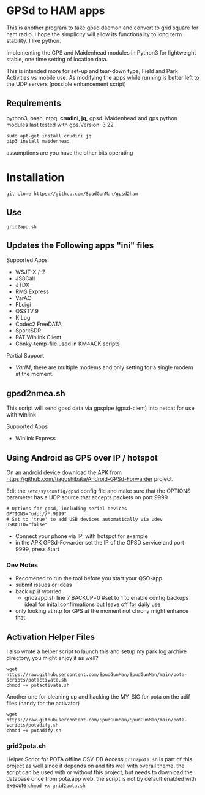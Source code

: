# GPSd to HAM apps
This is another program to take gpsd daemon and convert to grid square for ham radio. I hope the simplicity will allow its functionality to long term stability. I like python.

Implementing the GPS and Maidenhead modules in Python3 for lightweight stable, one time setting of location data. 

This is intended more for set-up and tear-down type, Field and Park Activities vs mobile use. As modifying the apps while running is better left to the UDP servers (possible enhancement script)

## Requirements
python3, bash, ntpq, **crudini, jq,** gpsd. 
Maidenhead and gps python modules last tested with gps.Version: 3.22

```
sudo apt-get install crudini jq
pip3 install maidenhead
```
assumptions are you have the other bits operating

# Installation

`git clone https://github.com/SpudGunMan/gpsd2ham`

## Use

`grid2app.sh`

## Updates the Following apps "ini" files

Supported Apps
- WSJT-X /-Z
- JS8Call
- JTDX
- RMS Express
- VarAC
- FLdigi
- QSSTV 9
- K Log
- Codec2 FreeDATA
- SparkSDR
- PAT Winlink Client
- Conky-temp-file used in KM4ACK scripts

Partial Support
- *VarIM*, there are multiple modems and only setting for a single modem at the moment.

## gpsd2nmea.sh

This script will send gpsd data via gpspipe (gpsd-cient) into netcat for use with winlink

Supported Apps
- Winlink Express

## Using Android as GPS over IP / hotspot

On an android device download the APK from https://github.com/tiagoshibata/Android-GPSd-Forwarder project.

Edit the `/etc/sysconfig/gpsd` config file and make sure that the OPTIONS parameter has a UDP source that accepts packets on port 9999.
```
# Options for gpsd, including serial devices
OPTIONS="udp://*:9999"
# Set to 'true' to add USB devices automatically via udev
USBAUTO="false"
```
- Connect your phone via IP, with hotspot for example
- in the APK GPSd-Fowarder set the IP of the GPSD service and port 9999, press Start

### Dev Notes
- Recomened to run the tool before you start your QSO-app
- submit issues or ideas
- back up if worried
  - grid2app.sh line 7 BACKUP=0 #set to 1 to enable config backups ideal for inital confirmations but leave off for daily use
- only looking at ntp for GPS at the moment not chrony might enhance that

## Activation Helper Files
I also wrote a helper script to launch this and setup my park log archive directory, you might enjoy it as well?
```
wget https://raw.githubusercontent.com/SpudGunMan/SpudGunMan/main/pota-scripts/potactivate.sh
chmod +x potactivate.sh
```

Another one for cleaning up and hacking the MY_SIG for pota on the adif files (handy for the activator)
```
wget https://raw.githubusercontent.com/SpudGunMan/SpudGunMan/main/pota-scripts/potadify.sh
chmod +x potadify.sh
```

### grid2pota.sh
Helper Script for POTA offline CSV-DB Access `grid2pota.sh` is part of this project as well since it depends on and fits well with overall theme. the script can be used with or without this project, but needs to download the database once from pota.app web. the script is not by default enabled with execute `chmod +x grid2pota.sh`


